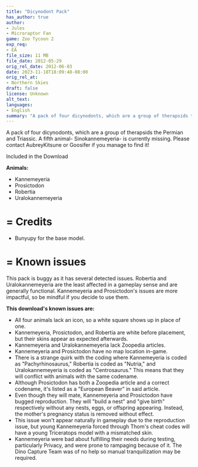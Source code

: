 ```yaml
---
title: "Dicynodont Pack"
has_author: true
author: 
- Jules
- Microraptor Fan
game: Zoo Tycoon 2
exp_req: 
- EA
file_size: 11 MB
file_date: 2012-05-29
orig_rel_date: 2012-06-03
date: 2023-11-18T18:09:48-08:00
orig_rel_at: 
- Northern Skies
draft: false
license: Unknown
alt_text: 
languages:
- English
summary: "A pack of four dicynodonts, which are a group of therapsids the Permian and Triassic."
---
```

A pack of four dicynodonts, which are a group of therapsids the Permian and Triassic. A fifth animal- Sinokannemeyeria- is currently missing. Please contact AubreyKitsune or Goosifer if you manage to find it!


Included in the Download


**Animals:**
- Kannemeyeria
- Prosictodon
- Robertia
- Uralokannemeyeria

=
Credits
=

- Bunyupy for the base model.

=
Known issues
=

This pack is buggy as it has several detected issues. Robertia and Uralokannemeyeria are the least affected in a gameplay sense and are generally functional. Kannemeyeria and Prosictodon's issues are more impactful, so be mindful if you decide to use them.

**This download's known issues are:**
- All four animals lack an icon, so a white square shows up in place of one.
- Kannemeyeria, Prosictodon, and Robertia are white before placement, but their skins appear as expected afterwards.
- Kannemeyeria and Uralokannemeyeria lack Zoopedia articles.
- Kannemeyeria and Prosictodon have no map location in-game.
- There is a strange quirk with the coding where Kannemeyeria is coded as "Pachyrhinosaurus," Robertia is coded as "Nutria," and Uralokannemeyeria is coded as "Centrosaurus." This means that they will conflict with animals with the same codename.
- Although Prosictodon has both a Zoopedia article and a correct codename, it's listed as a "European Beaver" in said article.
- Even though they will mate, Kannemeyeria and Prosictodon have bugged reproduction. They will "build a nest" and "give birth" respectively without any nests, eggs, or offspring appearing. Instead, the mother's pregnancy status is removed without effect.
- This issue won't appear naturally in gameplay due to the reproduction issue, but young Kannemeyeria forced through Thom's cheat codes will have a young Triceratops model with a mismatched skin.
- Kannemeyeria were bad about fulfilling their needs during testing, particularly Privacy, and were prone to rampaging because of it. The Dino Capture Team was of no help so manual tranquilization may be required.